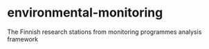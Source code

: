 # environmental-monitoring
The Finnish research stations from monitoring programmes analysis framework
